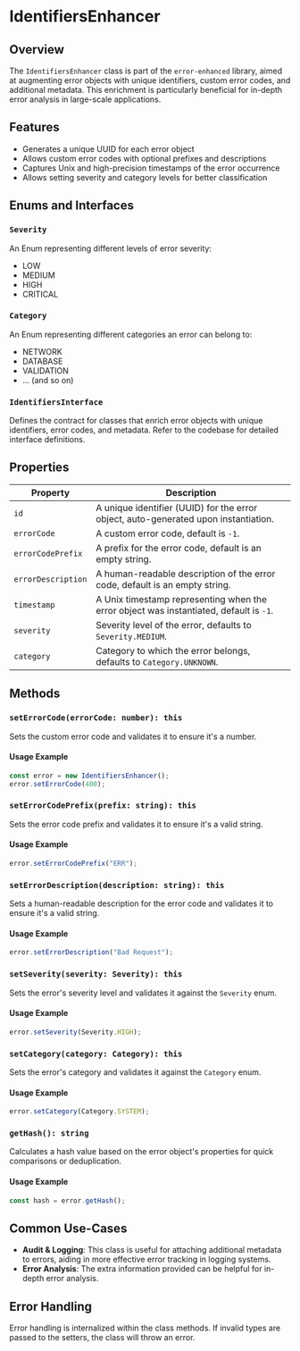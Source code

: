 # IdentifiersEnhancer

## Overview

The `IdentifiersEnhancer` class is part of the `error-enhanced` library, aimed at augmenting error objects with unique identifiers, custom error codes, and additional metadata. This enrichment is particularly beneficial for in-depth error analysis in large-scale applications.

## Features

- Generates a unique UUID for each error object
- Allows custom error codes with optional prefixes and descriptions
- Captures Unix and high-precision timestamps of the error occurrence
- Allows setting severity and category levels for better classification

## Enums and Interfaces

### `Severity`

An Enum representing different levels of error severity:

- LOW
- MEDIUM
- HIGH
- CRITICAL

### `Category`

An Enum representing different categories an error can belong to:

- NETWORK
- DATABASE
- VALIDATION
- ... (and so on)

### `IdentifiersInterface`

Defines the contract for classes that enrich error objects with unique identifiers, error codes, and metadata. Refer to the codebase for detailed interface definitions.

## Properties

| Property           | Description                                                                            |
| ------------------ | -------------------------------------------------------------------------------------- |
| `id`               | A unique identifier (UUID) for the error object, auto-generated upon instantiation.    |
| `errorCode`        | A custom error code, default is `-1`.                                                  |
| `errorCodePrefix`  | A prefix for the error code, default is an empty string.                               |
| `errorDescription` | A human-readable description of the error code, default is an empty string.            |
| `timestamp`        | A Unix timestamp representing when the error object was instantiated, default is `-1`. |
| `severity`         | Severity level of the error, defaults to `Severity.MEDIUM`.                            |
| `category`         | Category to which the error belongs, defaults to `Category.UNKNOWN`.                   |

## Methods

### `setErrorCode(errorCode: number): this`

Sets the custom error code and validates it to ensure it's a number.

#### Usage Example

```typescript
const error = new IdentifiersEnhancer();
error.setErrorCode(400);
```

### `setErrorCodePrefix(prefix: string): this`

Sets the error code prefix and validates it to ensure it's a valid string.

#### Usage Example

```typescript
error.setErrorCodePrefix("ERR");
```

### `setErrorDescription(description: string): this`

Sets a human-readable description for the error code and validates it to ensure it's a valid string.

#### Usage Example

```typescript
error.setErrorDescription("Bad Request");
```

### `setSeverity(severity: Severity): this`

Sets the error's severity level and validates it against the `Severity` enum.

#### Usage Example

```typescript
error.setSeverity(Severity.HIGH);
```

### `setCategory(category: Category): this`

Sets the error's category and validates it against the `Category` enum.

#### Usage Example

```typescript
error.setCategory(Category.SYSTEM);
```

### `getHash(): string`

Calculates a hash value based on the error object's properties for quick comparisons or deduplication.

#### Usage Example

```typescript
const hash = error.getHash();
```

## Common Use-Cases

- **Audit & Logging**: This class is useful for attaching additional metadata to errors, aiding in more effective error tracking in logging systems.
- **Error Analysis**: The extra information provided can be helpful for in-depth error analysis.

## Error Handling

Error handling is internalized within the class methods. If invalid types are passed to the setters, the class will throw an error.
